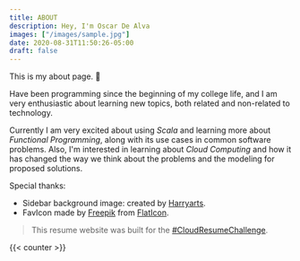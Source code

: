 ```yaml
---
title: ABOUT
description: Hey, I'm Oscar De Alva
images: ["/images/sample.jpg"]
date: 2020-08-31T11:50:26-05:00
draft: false
---
```


This is my about page. :wave:

Have been programming since the beginning of my college life, and I am very enthusiastic about learning new topics, both related and non-related to technology.

Currently I am very excited about using *Scala* and learning more about *Functional Programming*, along with its use cases in common software problems. Also, I'm interested in learning about *Cloud Computing* and how it has changed the way we think about the problems and the modeling for proposed solutions.

Special thanks:

  - Sidebar background image: created by [Harryarts](https://www.freepik.com/Harryarts "Harryarts").
  - FavIcon made by [Freepik](https://www.flaticon.com/authors/freepik "Freepik") from [FlatIcon](www.flaticon.com "FlatIcon").

> This resume website was built for the [#CloudResumeChallenge](https://forrestbrazeal.com/2020/04/23/the-cloud-resume-challenge/ "#CloudResumeChallenge").

{{< counter >}}